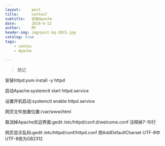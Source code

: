 ```yaml
---
layout:     post
title:      centos7
subtitle:   安装Apache
date:       2019-4-12
author:     MY
header-img: img/post-bg-2015.jpg
catalog: true
tags:
    - centos
	- Apache
    
---
```


>随记


安装httpd:yum install -y httpd


启动Apache:systemctl start httpd.service


设置开机启动:systemctl enable httpd.service


网页文件放置位置:/var/www/html


取消掉Apache欢迎界面:gedit /etc/httpd/conf.d/welcome.conf 注释掉7-10行


网页显示乱码:gedit /etc/httpd/conf/httpd.conf   把AddDefaultCharset UTF-8中UTF-8改为GB2312

